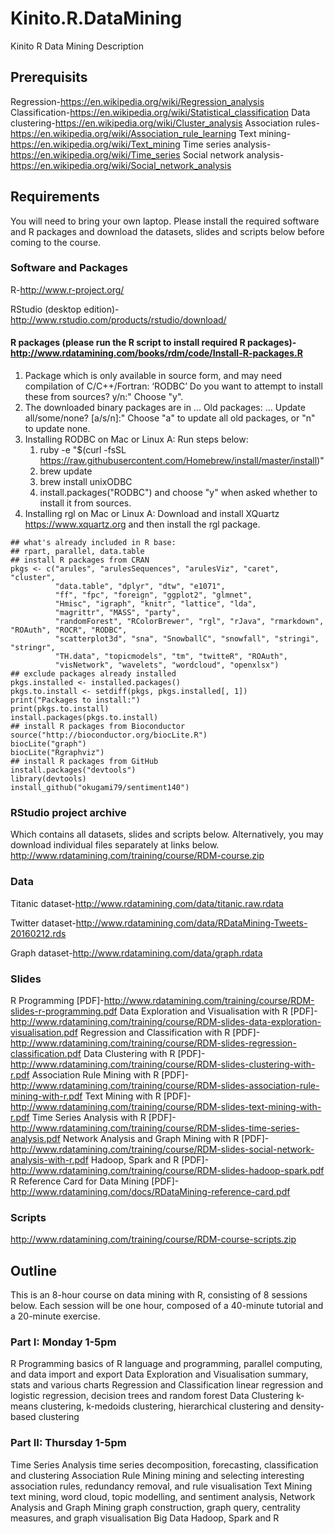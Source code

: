 # Kinito.R.DataMining
Kinito R Data Mining Description

## Prerequisits

Regression-https://en.wikipedia.org/wiki/Regression_analysis
Classification-https://en.wikipedia.org/wiki/Statistical_classification
Data clustering-https://en.wikipedia.org/wiki/Cluster_analysis
Association rules-https://en.wikipedia.org/wiki/Association_rule_learning
Text mining-https://en.wikipedia.org/wiki/Text_mining
Time series analysis-https://en.wikipedia.org/wiki/Time_series
Social network analysis-https://en.wikipedia.org/wiki/Social_network_analysis

## Requirements

You will need to bring your own laptop. Please install the required software and R packages and download the datasets, slides and scripts below before coming to the course.

### Software and Packages

R-http://www.r-project.org/

RStudio (desktop edition)-http://www.rstudio.com/products/rstudio/download/

#### R packages (please run the R script to install required R packages)-http://www.rdatamining.com/books/rdm/code/Install-R-packages.R

1. Package which is only available in source form, and may need compilation of C/C++/Fortran: ‘RODBC’
   Do you want to attempt to install these from sources? y/n:" 
   Choose "y".
2. The downloaded binary packages are in ... 
   Old packages: ...
   Update all/some/none? [a/s/n]:"
   Choose "a" to update all old packages, or "n" to update none.
3. Installing RODBC on Mac or Linux
   A: Run steps below:
     1) ruby -e "$(curl -fsSL https://raw.githubusercontent.com/Homebrew/install/master/install)"
     2) brew update
     3) brew install unixODBC
     4) install.packages("RODBC") and choose "y" when asked whether to install it from sources.
4. Installing rgl on Mac or Linux
  A: Download and install XQuartz https://www.xquartz.org and then install the rgl package.
```
## what's already included in R base:
## rpart, parallel, data.table
## install R packages from CRAN
pkgs <- c("arules", "arulesSequences", "arulesViz", "caret", "cluster", 
          "data.table", "dplyr", "dtw", "e1071",
          "ff", "fpc", "foreign", "ggplot2", "glmnet", 
          "Hmisc", "igraph", "knitr", "lattice", "lda",
          "magrittr", "MASS", "party", 
          "randomForest", "RColorBrewer", "rgl", "rJava", "rmarkdown", "ROAuth", "ROCR", "RODBC", 
          "scatterplot3d", "sna", "SnowballC", "snowfall", "stringi", "stringr",
          "TH.data", "topicmodels", "tm", "twitteR", "ROAuth",
          "visNetwork", "wavelets", "wordcloud", "openxlsx")
## exclude packages already installed
pkgs.installed <- installed.packages()
pkgs.to.install <- setdiff(pkgs, pkgs.installed[, 1])
print("Packages to install:")
print(pkgs.to.install)
install.packages(pkgs.to.install)
## install R packages from Bioconductor
source("http://bioconductor.org/biocLite.R")
biocLite("graph")
biocLite("Rgraphviz")
## install R packages from GitHub
install.packages("devtools")
library(devtools)
install_github("okugami79/sentiment140")
```

### RStudio project archive

Which contains all datasets, slides and scripts below. Alternatively, you may download individual files separately at links below.
http://www.rdatamining.com/training/course/RDM-course.zip

### Data

Titanic dataset-http://www.rdatamining.com/data/titanic.raw.rdata

Twitter dataset-http://www.rdatamining.com/data/RDataMining-Tweets-20160212.rds

Graph dataset-http://www.rdatamining.com/data/graph.rdata

### Slides

R Programming [PDF]-http://www.rdatamining.com/training/course/RDM-slides-r-programming.pdf
Data Exploration and Visualisation with R [PDF]-http://www.rdatamining.com/training/course/RDM-slides-data-exploration-visualisation.pdf
Regression and Classification with R  [PDF]-http://www.rdatamining.com/training/course/RDM-slides-regression-classification.pdf
Data Clustering with R [PDF]-http://www.rdatamining.com/training/course/RDM-slides-clustering-with-r.pdf
Association Rule Mining with R [PDF]-http://www.rdatamining.com/training/course/RDM-slides-association-rule-mining-with-r.pdf
Text Mining with R [PDF]-http://www.rdatamining.com/training/course/RDM-slides-text-mining-with-r.pdf
Time Series Analysis with R [PDF]-http://www.rdatamining.com/training/course/RDM-slides-time-series-analysis.pdf
Network Analysis and Graph Mining with R [PDF]-http://www.rdatamining.com/training/course/RDM-slides-social-network-analysis-with-r.pdf
Hadoop, Spark and R [PDF]-http://www.rdatamining.com/training/course/RDM-slides-hadoop-spark.pdf
R Reference Card for Data Mining [PDF]-http://www.rdatamining.com/docs/RDataMining-reference-card.pdf

### Scripts

http://www.rdatamining.com/training/course/RDM-course-scripts.zip

## Outline

This is an 8-hour course on data mining with R, consisting of 8 sessions below. Each session will be one hour, composed of a 40-minute tutorial and a 20-minute exercise.

### Part I: Monday 1-5pm

R Programming 
basics of R language and programming, parallel computing, and data import and export
Data Exploration and Visualisation
summary, stats and various charts
Regression and Classification
linear regression and logistic regression, decision trees and random forest
Data Clustering
k-means clustering, k-medoids clustering, hierarchical clustering and density-based clustering

### Part II: Thursday 1-5pm

Time Series Analysis
time series decomposition, forecasting, classification and clustering
Association Rule Mining 
mining and selecting interesting association rules, redundancy removal, and rule visualisation
Text Mining
text mining, word cloud, topic modelling, and sentiment analysis,
Network Analysis and Graph Mining
graph construction, graph query, centrality measures, and graph visualisation
Big Data
Hadoop, Spark and R
